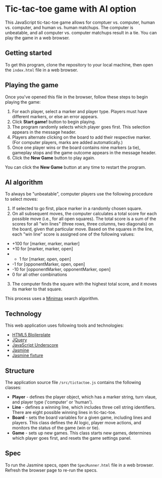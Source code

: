 # Tic-tac-toe game with AI option

This JavaScript tic-tac-toe game allows for comptuer vs. computer, human vs. computer, and human vs. human matchups. The computer is unbeatable, and all computer vs. computer matchups result in a tie. You can play the game in a web browser.

## Getting started

To get this program, clone the repository to your local machine, then open the ```index.html``` file in a web browser.

## Playing the game

Once you've opened this file in the browser, follow these steps to begin playing the game:

1. For each player, select a marker and player type. Players must have different markers, or else an error appears.
2. Click **Start game!** button to begin playing.
3. The program randomly selects which player goes first. This selection appears in the message header.
4. Players alternate clicking on the board to add their respective marker. (For computer players, marks are added automatically.)
5. Once one player wins or the board contains nine markers (a tie), gameplay stops and the game outcome appears in the message header.
6. Click the **New Game** button to play again.

You can click the **New Game** button at any time to restart the program.

## AI algorithm

To always be "unbeatable", computer players use the following procedure to select moves:

1. If selected to go first, place marker in a randomly chosen square.
2. On all subsequent moves, the computer calculates a total score for each possible move (i.e., for all open squares). The total score is a sum of the scores for all "win lines" (three rows, three columns, two diagonals) on the board, given that particular move. Based on the squares in the line, each "win line" score is assigned one of the following values:
  * +100 for [marker, marker, marker]
  * +10 for [marker, marker, open]
  * + 1 for [marker, open, open]
  * -1 for [opponentMarker, open, open]
  * -10 for [opponentMarker, opponentMarker, open]
  * 0 for all other combinations

3. The computer finds the square with the highest total score, and it moves its marker to that square.

This process uses a [Minimax](https://en.wikipedia.org/wiki/Minimax) search algorithm.

## Technology

This web application uses following tools and technologies:

* [HTML5 Bloilerplate](http://html5boilerplate.com/)
* [JQuery](http://jquery.com/)
* [JavaScript Underscore](http://underscorejs.org/)
* [Jasmine](http://pivotal.github.io/jasmine/)
* [Jasmine fixture](https://github.com/searls/jasmine-fixture)

## Structure

The application source file ```/src/tictactoe.js``` contains the following classes:

* **Player** - defines the player object, which has a marker string, turn vlaue, and player type ('computer' or 'human').
* **Line** - defines a winning line, which includes three cell string identifiers. There are eight possible winning lines in tic-tac-toe.
* **Board** - sets the board variables for a given game, including lines and players. This class defines the AI logic, player move actions, and monitors the status of the game (win or tie).
* **Game** - sets up new games. This class starts new games, determines which player goes first, and resets the game settings panel.

## Spec

To run the Jasmine specs, open the ```SpecRunner.html``` file in a web browser. Refresh the browser page to re-run the specs.
